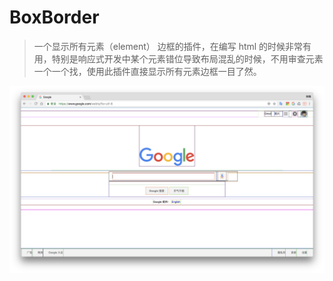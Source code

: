 # BoxBorder
> 一个显示所有元素（element） 边框的插件，在编写 html 的时候非常有用，特别是响应式开发中某个元素错位导致布局混乱的时候，不用审查元素一个一个找，使用此插件直接显示所有元素边框一目了然。

![image-20180827231934744](https://raw.githubusercontent.com/molvqingtai/BoxBorder/d9eea974e448de02d88b1476b53c9d68e87ad687/image-20180827231934744.png)